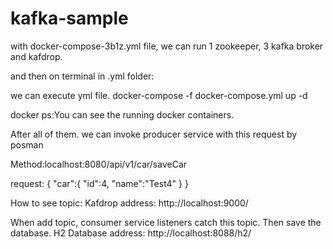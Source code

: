 # kafka-sample

with docker-compose-3b1z.yml file, we can run 1 zookeeper, 3 kafka broker and kafdrop.

and then on terminal in .yml folder:

we can execute yml file.
docker-compose -f docker-compose.yml up -d


docker ps:You can see the running docker containers.

After all of them. we can invoke producer service with this request by posman

Method:localhost:8080/api/v1/car/saveCar

request:
{
    "car":{
        "id":4,
        "name":"Test4"
    }
}

How to see topic:
Kafdrop address: http://localhost:9000/

When add topic, consumer service listeners catch this topic. Then save the database.
H2 Database address: http://localhost:8088/h2/
